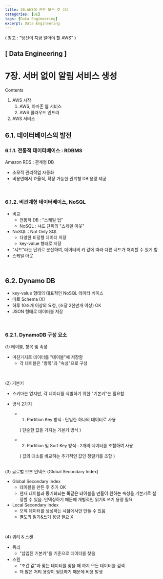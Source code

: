 ```yaml
---
title: 30.AWS에 관한 모든 것 (5)
categories: [DE]
tags: [Data Engineering]
excerpt: Data Engineering
---
```


( 참고 : "당신이 지금 알아야 할 AWS" )

##  [ Data Engineering ]

# 7장. 서버 없이 알림 서비스 생성

Contents

1. AWS 시작
   1. AWS, 아마존 웹 서비스
   2. AWS 클라우드 인프라
2. AWS 서비스



## 6.1. 데이터베이스의 발전

### 6.1.1. 전통적 데이터베이스 : RDBMS

Amazon RDS : 관계형 DB

- 소모적 관리작업 자동화
- 비용면에서 효율적, 확장 가능한 관계형 DB 용량 제공

<br>

### 6.1.2. 비관계형 데이터베이스, NoSQL

- 비교	
  - 전통적 DB : "스케일 업"
  - NoSQL : 샤드 단위의 "스케일 아웃"
- NoSQL : Not Only SQL
  - 다양한 비정형 데이터 저장
  - key-value 형태로 저장
- "샤드"라는 단위로 분산하여, 데이터의 키 값에 따라 다른 샤드가 처리할 수 있게 함
- 스케일 아웃

<br>

## 6.2. Dynamo DB

- key-value 형태의 대표적인 NoSQL 데이터 베이스
- 따로 Schema (X)
- 하루 10조개 이상의 요청, (초당 2천만개 이상) OK
- JSON 형태로 데이터를 저장

<br>

### 6.2.1. DynamoDB 구성 요소

(1) 테이블, 항목 및 속성

- 마찬가지로 데이터를 "테이블"에 저장함
  - 각 테이블은 "항목"과 "속성"으로 구성

<br>

(2) 기본키

- 스키마는 없지만, 각 데이터를 식별하기 위한 "기본키"는 필요함

- 방식 2가지

  - 1) Partition Key 방식 : 단일한 하나의 데이터로 사용

    ( 단순한 값을 가지는 기본키 방식 )

  - 2) Partition 및 Sort Key 방식 : 2개의 데이터를 조합하여 사용

    ( 값의 대소를 비교하는 추가적인 값인 정렬키를 조합 )

<br>
(3) 글로벌 보조 인덱스 (Global Secondary Index)

- Global Secondary Index
  - 테이블을 만든 후 추가 OK
  - 현재 테이블과 동기화되는 똑같은 테이블을 만들어 원하는 속성을 기본키로 설정할 수 있음. 인덱싱하기 때문에 개별적인 읽기& 쓰기 용량 필요
- Local Secondary Index
  - 오직 데이터를 생성하는 시점에서만 만들 수 있음
  - 별도의 읽기&쓰기 용량 필요 X

<br>

(4) 쿼리 & 스캔

- 쿼리 
  - "삽입된 기본키"를 기준으로 데이터를 찾음
- 스캔
  - "조건 값"과 맞는 데이터를 찾을 때 까지 모든 데이터를 검색
  - 더 많은 처리 용량이 필요하기 때문에 비용 발생